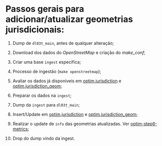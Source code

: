 # Passos gerais para adicionar/atualizar geometrias jurisdicionais:

1. Dump de `dl03t_main`, antes de qualquer alteração;

2. Download dos dados do _OpenStreetMap_ e criação do _make_conf_;

3. Criar uma base `ingest` especifica;

4. Processo de ingestão (`make openstreetmap`);

5. Avaliar os dados já disponíveis em [optim.jurisdiction](https://github.com/digital-guard/preserv/blob/main/src/optim-step1-ini.sql#L9) e [optim.jurisdiction_geom](https://github.com/digital-guard/preserv/blob/main/src/optim-step1-ini.sql#L52);

6. Preparar os dados na `ingest`;

7. Dump da `ingest` para `dl03t_main`;

7. Insert/Update em [optim.jurisdiction](https://github.com/digital-guard/preserv/blob/main/src/optim-step1-ini.sql#L9) e [optim.jurisdiction_geom](https://github.com/digital-guard/preserv/blob/main/src/optim-step1-ini.sql#L52);

8. Realizar o update de `info` das geometrias atualizadas. Ver [optim-step6-metrics](https://github.com/digital-guard/preserv/blob/main/src/optim-step6-metrics.sql);

9. Drop do dump vindo da ingest.
